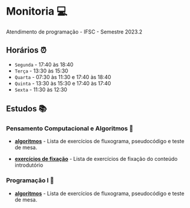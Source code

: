 # Monitoria 💻
Atendimento de programação - IFSC - Semestre 2023.2  

## Horários ⏰
- `Segunda` - 17:40 às 18:40
- `Terça` - 13:30 às 15:30
- `Quarta` - 07:30 às 11:30 e 17:40 às 18:40
- `Quinta` - 13:30 às 15:30 e 17:40 às 17:40
- `Sexta` - 11:30 às 12:30

## Estudos 📚

### Pensamento Computacional e Algoritmos 📕

- [**algoritmos**](https://github.com/luizakuze/Monitoria/tree/main/algoritmos) - Lista de exercícios de fluxograma, pseudocódigo e teste de mesa. 

- [**exercícios de fixação**](https://github.com/luizakuze/Monitoria/tree/main/exercícios-de-fixação) - Lista de exercícios de fixação do conteúdo introdutório<br>

### Programação I 📘

- [**algoritmos**](https://github.com/luizakuze/Monitoria/tree/main/algoritmos) - Lista de exercícios de fluxograma, pseudocódigo e teste de mesa.